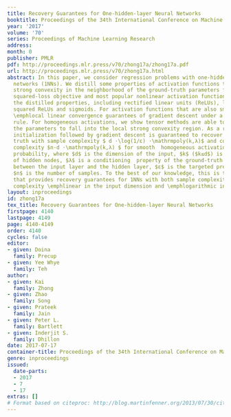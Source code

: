 ```yaml
---
title: Recovery Guarantees for One-hidden-layer Neural Networks
booktitle: Proceedings of the 34th International Conference on Machine Learning
year: '2017'
volume: '70'
series: Proceedings of Machine Learning Research
address: 
month: 0
publisher: PMLR
pdf: http://proceedings.mlr.press/v70/zhong17a/zhong17a.pdf
url: http://proceedings.mlr.press/v70/zhong17a.html
abstract: In this paper, we consider regression problems with one-hidden-layer neural
  networks (1NNs). We distill some properties of activation functions that lead to   \emphlocal
  strong convexity in the neighborhood of the ground-truth parameters for the 1NN
  squared-loss objective and most popular nonlinear activation functions  satisfy
  the distilled properties, including rectified linear units (ReLUs), leaky ReLUs,
  squared ReLUs and sigmoids. For activation functions that are also smooth, we show
  \emphlocal linear convergence guarantees of gradient descent under a resampling
  rule. For homogeneous activations, we show tensor methods are able to initialize
  the parameters to fall into the local strong convexity region. As a result, tensor
  initialization followed by gradient descent is guaranteed to recover the ground
  truth with sample complexity $ d ⋅\log(1/ε) ⋅\mathrmpoly(k,λ)$ and computational
  complexity $n⋅d ⋅\mathrmpoly(k,λ) $ for smooth  homogeneous activations with high
  probability, where $d$ is the dimension of the input, $k$ ($k≤d$) is the number
  of hidden nodes, $λ$ is a conditioning  property of the ground-truth parameter matrix
  between the input layer and the hidden layer, $ε$ is the targeted precision and
  $n$ is the number of samples. To the best of our knowledge, this is the first work
  that provides recovery guarantees for 1NNs with both sample complexity and computational
  complexity \emphlinear in the input dimension and \emphlogarithmic in the precision.
layout: inproceedings
id: zhong17a
tex_title: Recovery Guarantees for One-hidden-layer Neural Networks
firstpage: 4140
lastpage: 4149
page: 4140-4149
order: 4140
cycles: false
editor:
- given: Doina
  family: Precup
- given: Yee Whye
  family: Teh
author:
- given: Kai
  family: Zhong
- given: Zhao
  family: Song
- given: Prateek
  family: Jain
- given: Peter L.
  family: Bartlett
- given: Inderjit S.
  family: Dhillon
date: 2017-07-17
container-title: Proceedings of the 34th International Conference on Machine Learning
genre: inproceedings
issued:
  date-parts:
  - 2017
  - 7
  - 17
extras: []
# Format based on citeproc: http://blog.martinfenner.org/2013/07/30/citeproc-yaml-for-bibliographies/
---
```

